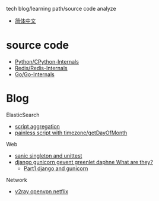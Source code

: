 tech blog/learning path/source code analyze

* [简体中文](https://github.com/zpoint/Blog/blob/master/README_CN.md)

# source code

* [Python/CPython-Internals](https://github.com/zpoint/CPython-Internals)
* [Redis/Redis-Internals](https://github.com/zpoint/Redis-Internals)
* [Go/Go-Internals](https://github.com/zpoint/Go-Internals)

# Blog

ElasticSearch

* [script aggregation](https://gist.github.com/zpoint/3364e01e721815705617bab0587658ce#file-script_aggregation-md)
* [painless script with timezone/getDayOfMonth](https://gist.github.com/zpoint/b65a377ca842997e4d7d8278a32f1d49)

Web

* [sanic singleton and unittest](https://gist.github.com/zpoint/c44c80155e335108b38ce8bc1374dc44)	
* [django gunicorn gevent greenlet daphne What are they?](https://github.com/zpoint/Blog/blob/master/Python/django.md)	
  * [Part1 django and gunicorn](https://github.com/zpoint/Blog/blob/master/Python/django.md)

Network

* [v2ray openvpn netflix](https://gist.github.com/zpoint/df2483c6beb97816e34ddbde3f62f5d8)

<!--
Interview

* [Tencent/Covariant AI(2020-09)](https://github.com/zpoint/Blog/blob/master/Interview/202009.md)
-->

